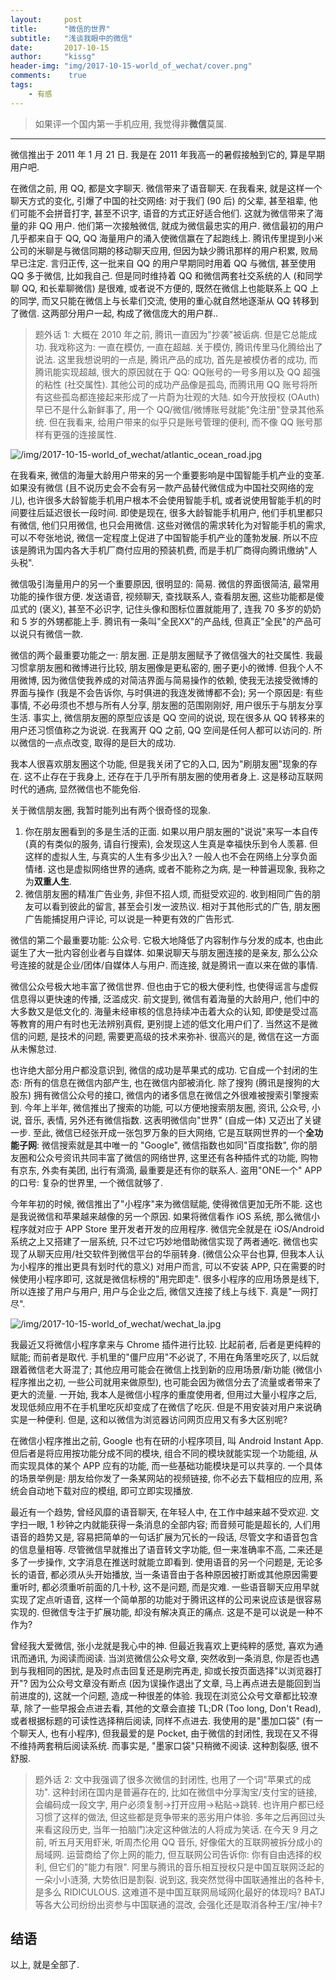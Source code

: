 ```yaml
---
layout:	    post
title:      "微信的世界"
subtitle:   "浅谈我眼中的微信"
date:       2017-10-15
author:     "kissg"
header-img: "img/2017-10-15-world_of_wechat/cover.png"
comments:    true
tags:
    - 有感
---
```


> 如果评一个国内第一手机应用, 我觉得非**微信**莫属.

---

微信推出于 2011 年 1 月 21 日. 我是在 2011 年我高一的暑假接触到它的, 算是早期用户吧.

在微信之前, 用 QQ, 都是文字聊天. 微信带来了语音聊天. 在我看来, 就是这样一个聊天方式的变化, 引爆了中国的社交网络: 对于我们 (90 后) 的父辈, 甚至祖辈, 他们可能不会拼音打字, 甚至不识字, 语音的方式正好适合他们. 这就为微信带来了海量的非 QQ 用户. 他们第一次接触微信, 就成为微信最忠实的用户. 微信最初的用户几乎都来自于 QQ, QQ 海量用户的涌入使微信赢在了起跑线上. 腾讯传里提到小米公司的米聊是与微信同期的移动聊天应用, 但因为缺少腾讯那样的用户积累, 败局早已注定. 言归正传, 这一批来自 QQ 的用户早期同时用着 QQ 与微信, 甚至使用 QQ 多于微信, 比如我自己. 但是同时维持着 QQ 和微信两套社交系统的人 (和同学聊 QQ, 和长辈聊微信) 是很难, 或者说不方便的, 既然在微信上也能联系上 QQ 上的同学, 而又只能在微信上与长辈们交流, 使用的重心就自然地逐渐从 QQ 转移到了微信. 这两部分用户一起, 构成了微信庞大的用户群..

> 题外话 1: 大概在 2010 年之前, 腾讯一直因为"抄袭"被诟病. 但是它总能成功. 我戏称这为: 一直在模仿, 一直在超越. 关于模仿, 腾讯传里马化腾给出了说法. 这里我想说明的一点是, 腾讯产品的成功, 首先是被模仿者的成功, 而腾讯能实现超越, 很大的原因就在于 QQ: QQ账号的一号多用以及 QQ 超强的粘性 (社交属性). 其他公司的成功产品像是孤岛, 而腾讯用 QQ 账号将所有这些孤岛都连接起来形成了一片蔚为壮观的大陆. 如今开放授权 (OAuth) 早已不是什么新鲜事了, 用一个 QQ/微信/微博账号就能"免注册"登录其他系统. 但在我看来, 给用户带来的似乎只是账号管理的便利, 而不像 QQ 账号那样有更强的连接属性.

![/img/2017-10-15-world_of_wechat/atlantic_ocean_road.jpg](/img/2017-10-15-world_of_wechat/atlantic_ocean_road.jpg)

在我看来, 微信的海量大龄用户带来的另一个重要影响是中国智能手机产业的变革. 如果没有微信 (且不说历史会不会有另一款产品替代微信成为中国社交网络的宠儿), 也许很多大龄智能手机用户根本不会使用智能手机, 或者说使用智能手机的时间要往后延迟很长一段时间. 即使是现在, 很多大龄智能手机用户, 他们手机里都只有微信, 他们只用微信, 也只会用微信. 这些对微信的需求转化为对智能手机的需求, 可以不夸张地说, 微信一定程度上促进了中国智能手机产业的蓬勃发展. 所以不应该是腾讯为国内各大手机厂商付应用的预装机费, 而是手机厂商得向腾讯缴纳"人头税".

微信吸引海量用户的另一个重要原因, 很明显的: 简易. 微信的界面很简洁, 最常用功能的操作很方便. 发送语音, 视频聊天, 查找联系人, 查看朋友圈, 这些功能都是傻瓜式的 (褒义), 甚至不必识字, 记住头像和图标位置就能用了, 连我 70 多岁的奶奶和 5 岁的外甥都能上手. 腾讯有一条叫"全民XX"的产品线, 但真正"全民"的产品可以说只有微信一款.

微信的两个最重要功能之一: 朋友圈. 正是朋友圈赋予了微信强大的社交属性. 我最习惯拿朋友圈和微博进行比较, 朋友圈像是更私密的, 圈子更小的微博. 但我个人不用微博, 因为微信使我养成的对简洁界面与简易操作的依赖, 使我无法接受微博的界面与操作 (我是不会告诉你, 与时俱进的我连发微博都不会); 另一个原因是: 有些事情, 不必毋须也不想与所有人分享, 朋友圈的范围刚刚好, 用户很乐于与朋友分享生活. 事实上, 微信朋友圈的原型应该是 QQ 空间的说说, 现在很多从 QQ 转移来的用户还习惯值称之为说说. 在我离开 QQ 之前, QQ 空间是任何人都可以访问的. 所以微信的一点点改变, 取得的是巨大的成功.

我本人很喜欢朋友圈这个功能, 但是我关闭了它的入口, 因为"刷朋友圈"现象的存在. 这不止存在于我身上, 还存在于几乎所有朋友圈的使用者身上. 这是移动互联网时代的通病, 显然微信也不能免俗.

关于微信朋友圈, 我暂时能列出有两个很奇怪的现象.

1. 你在朋友圈看到的多是生活的正面. 如果以用户朋友圈的"说说"来写一本自传 (真的有类似的服务, 请自行搜索), 会发现这人生真是幸福快乐到令人羡慕. 但这样的虚拟人生, 与真实的人生有多少出入? 一般人也不会在网络上分享负面情绪. 这也是虚拟网络世界的通病, 或者不能称之为病, 是一种普遍现象, 我称之为**双重人生**.
2. 微信朋友圈的精准广告业务, 非但不招人烦, 而挺受欢迎的. 收到相同广告的朋友可以看到彼此的留言, 甚至会引发一波热议. 相对于其他形式的广告, 朋友圈广告能捕捉用户评论, 可以说是一种更有效的广告形式.

微信的第二个最重要功能: 公众号. 它极大地降低了内容制作与分发的成本, 也由此诞生了大一批内容创业者与自媒体. 如果说聊天与朋友圈连接的是亲友, 那么公众号连接的就是企业/团体/自媒体人与用户. 而连接, 就是腾讯一直以来在做的事情.

微信公众号极大地丰富了微信世界. 但也由于它的极大便利性, 也使得谣言与虚假信息得以更快速的传播, 泛滥成灾. 前文提到, 微信有着海量的大龄用户, 他们中的大多数又是低文化的. 海量未经审核的信息持续冲击着大众的认知, 即使是受过高等教育的用户有时也无法辨别真假, 更别提上述的低文化用户们了. 当然这不是微信的问题, 是技术的问题, 需要更高级的技术来弥补. 很高兴的是, 微信在这一方面从未懈怠过.

也许绝大部分用户都没意识到, 微信的成功是苹果式的成功. 它自成一个封闭的生态: 所有的信息在微信内部产生, 也在微信内部被消化. 除了搜狗 (腾讯是搜狗的大股东) 拥有微信公众号的接口, 微信内的诸多信息在微信之外很难被搜索引擎搜索到. 今年上半年, 微信推出了搜索的功能, 可以方便地搜索朋友圈, 资讯, 公众号, 小说, 音乐, 表情, 另外还有微信指数. 这表明微信向"世界" (自成一体) 又迈出了关键一步. 至此, 微信已经张开成一张包罗万象的巨大网络, 它是互联网世界的一个**全功能子网**: 微信搜索就是其中唯一的 "Google", 微信指数也如同"百度指数", 你的朋友圈和公众号资讯共同丰富了微信的网络世界, 这里还有各种插件式的功能, 购物有京东, 外卖有美团, 出行有滴滴, 最重要是还有你的联系人. 盗用"ONE一个" APP 的口号: 复杂的世界里, 一个微信就够了.

今年年初的时候, 微信推出了"小程序"来为微信赋能, 使得微信更加无所不能. 这也是我说微信和苹果越来越像的另一个原因. 如果将微信看作 iOS 系统, 那么微信小程序就对应于 APP Store 里开发者开发的应用程序. 微信完全就是在 iOS/Android 系统之上又搭建了一层系统, 只不过它巧妙地借助微信实现了两者通吃. 微信也实现了从聊天应用/社交软件到微信平台的华丽转身. (微信公众平台也算, 但我本人认为小程序的推出更具有划时代的意义) 对用户而言, 可以不安装 APP, 只在需要的时候使用小程序即可, 这就是微信标榜的"用完即走". 很多小程序的应用场景是线下, 所以连接了用户与用户, 用户与企业之后, 微信又连接了线上与线下. 真是"一网打尽".

![/img/2017-10-15-world_of_wechat/wechat_la.jpg](/img/2017-10-15-world_of_wechat/wechat_la.jpg)

我最近又将微信小程序拿来与 Chrome 插件进行比较. 比起前者, 后者是更纯粹的赋能; 而前者是取代. 手机里的"僵尸应用"不必说了, 不用在角落里吃灰了, 以后就跟着微信老大哥混了; 其他应用可能会在微信上找到新的应用场景/新功能 (微信小程序推出之初, 一些公司就用来做原型), 也可能会因为微信分去了流量或者带来了更大的流量. 一开始, 我本人是微信小程序的重度使用者, 但用过大量小程序之后, 发现低频应用不在手机里吃灰却变成了在微信了吃灰. 但是不用安装对用户来说确实是一种便利. 但是, 这和以微信为浏览器访问网页应用又有多大区别呢?

在微信小程序推出之前, Google 也有在研的小程序项目, 叫 Android Instant App. 但后者是将应用按功能分成不同的模块, 组合不同的模块就能实现一个功能组, 从而实现具体的某个 APP 应有的功能, 而一些基础功能模块是可以共享的. 一个具体的场景举例是: 朋友给你发了一条某网站的视频链接, 你不必去下载相应的应用, 系统会自动地下载对应的模组, 即可立即实现播放.

最近有一个趋势, 曾经风靡的语音聊天, 在年轻人中, 在工作中越来越不受欢迎. 文字扫一眼, 1 秒钟之内就能获得一条消息的全部内容; 而音频可能是超长的, 人们用语音的趋势又是, 容易把简单的一句话扩展为冗长的一段话, 尽管文字和语音包含的信息量相等. 尽管微信早就推出了语音转文字功能, 但一来准确率不高, 二来还是多了一步操作, 文字消息在推送时就能立即看到. 使用语音的另一个问题是, 无论多长的语音, 都必须从头开始播放, 当一条语音由于各种原因被打断或其他原因需要重听时, 都必须重听前面的几十秒, 这不是问题, 而是灾难. 一些语音聊天应用早就实现了定点听语音, 这样一个简单那的功能对于腾讯这样的公司来说应该是很容易实现的. 但微信专注于扩展功能, 却没有解决真正的痛点. 这是不是可以说是一种不作为?

曾经我大爱微信, 张小龙就是我心中的神. 但最近我喜欢上更纯粹的感觉, 喜欢为通讯而通讯, 为阅读而阅读. 当浏览微信公众号文章, 突然收到一条消息, 你是否也遇到与我相同的困扰, 是及时点击回复还是刷完再走, 抑或长按页面选择"以浏览器打开"? 因为公众号文章没有断点 (因为误操作退出了文章, 马上再点进去是能回到当前进度的), 这就一个问题, 造成一种很差的体验. 我现在浏览公众号文章都比较潦草, 除了一些早报会点进去看, 其他的文章会直接 TL;DR (Too long, Don't Read), 或者根据标题的可读性选择稍后阅读, 同样不点进去. 我使用的是"墨加口袋" (有一个聊天人, 也有小程序), 但我最爱的是 Pocket, 由于微信的封闭性, 我现在又不得不维持两套稍后阅读系统. 而事实是, "墨家口袋"只稍微不阅读. 这种割裂感, 很不舒服.

> 题外话 2: 文中我强调了很多次微信的封闭性, 也用了一个词"苹果式的成功". 这种封闭在国内是普遍存在的, 比如在微信中分享淘宝/支付宝的链接, 会编码成一段文字, 用户必须复制->打开应用->粘贴->跳转. 也许用户都已经习惯了这样的做法, 但这些都是竞争带来的恶劣用户体验. 多年之后再回过头来看这段历史, 当年一拍脑门决定这种做法的人将成为笑话. 在今天 9 月之前, 听五月天用虾米, 听周杰伦用 QQ 音乐, 好像偌大的互联网被拆分成小的局域网. 运营商给了你上网的能力, 但互联网公司告诉你: 你有自由选择的权利, 但它们的"能力有限". 阿里与腾讯的音乐相互授权只是中国互联网泛起的一朵小小涟漪, 大势依旧是割裂. 说到这, 我突然觉得中国联通推出的各种卡, 是多么 RIDICULOUS. 这难道不是中国互联网局域网化最好的体现吗? BATJ 等各大公司纷纷出资参与中国联通的混改, 会强化还是取消各种王/宝/神卡?

## 结语

以上, 就是全部了.
